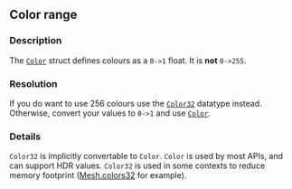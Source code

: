 ## Color range
### Description
The [`Color`](https://docs.unity3d.com/ScriptReference/Color.html) struct defines colours as a `0->1` float. It is **not** `0->255`.  

### Resolution
If you do want to use 256 colours use the [`Color32`](https://docs.unity3d.com/ScriptReference/Color32.html) datatype instead.  
Otherwise, convert your values to `0->1` and use [`Color`](https://docs.unity3d.com/ScriptReference/Color.html).  

### Details
`Color32` is implicitly convertable to `Color`. `Color` is used by most APIs, and can support HDR values. `Color32` is used in some contexts to reduce memory footprint ([Mesh.colors32](https://docs.unity3d.com/ScriptReference/Mesh-colors32.html) for example).